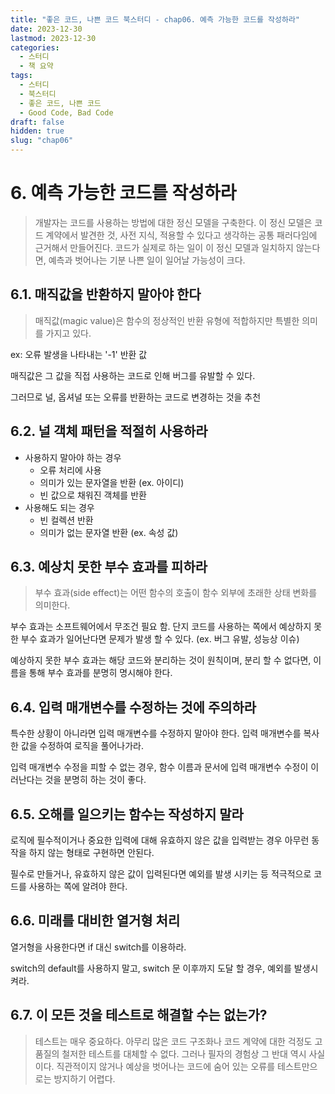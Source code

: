 ```yaml
---
title: "좋은 코드, 나쁜 코드 북스터디 - chap06. 예측 가능한 코드를 작성하라"
date: 2023-12-30
lastmod: 2023-12-30
categories:
  - 스터디
  - 책 요약
tags:
  - 스터디
  - 북스터디
  - 좋은 코드, 나쁜 코드
  - Good Code, Bad Code
draft: false
hidden: true
slug: "chap06"
---
```


# 6. 예측 가능한 코드를 작성하라

> 개발자는 코드를 사용하는 방법에 대한 정신 모델을 구축한다. 이 정신 모델은 코드 계약에서 발견한 것, 사전 지식, 적용할 수 있다고 생각하는 공통 패러다임에 근거해서 만들어진다. 코드가 실제로 하는 일이 이 정신 모델과 일치하지 않는다면, 예측과 벗어나는 기분 나쁜 일이 일어날 가능성이 크다.

## 6.1. 매직값을 반환하지 말아야 한다

> 매직값(magic value)은 함수의 정상적인 반환 유형에 적합하지만 특별한 의미를 가지고 있다.

ex: 오류 발생을 나타내는 '-1' 반환 값

매직값은 그 값을 직접 사용하는 코드로 인해 버그를 유발할 수 있다.

그러므로 널, 옵셔널 또는 오류를 반환하는 코드로 변경하는 것을 추천

## 6.2. 널 객체 패턴을 적절히 사용하라

- 사용하지 말아야 하는 경우
    - 오류 처리에 사용
    - 의미가 있는 문자열을 반환 (ex. 아이디)
    - 빈 값으로 채워진 객체를 반환
- 사용해도 되는 경우
    - 빈 컬렉션 반환
    - 의미가 없는 문자열 반환 (ex. 속성 값)

## 6.3. 예상치 못한 부수 효과를 피하라

> 부수 효과(side effect)는 어떤 함수의 호출이 함수 외부에 초래한 상태 변화를 의미한다.

부수 효과는 소프트웨어에서 무조건 필요 함. 단지 코드를 사용하는 쪽에서 예상하지 못한 부수 효과가 일어난다면 문제가 발생 할 수 있다. (ex. 버그 유발, 성능상 이슈)

예상하지 못한 부수 효과는 해당 코드와 분리하는 것이 원칙이며, 분리 할 수 없다면, 이름을 통해 부수 효과를 분명히 명시해야 한다.

## 6.4. 입력 매개변수를 수정하는 것에 주의하라

특수한 상황이 아니라면 입력 매개변수를 수정하지 말아야 한다. 입력 매개변수를 복사한 값을 수정하여 로직을 풀어나가라.

입력 매개변수 수정을 피할 수 없는 경우, 함수 이름과 문서에 입력 매개변수 수정이 이러난다는 것을 분명히 하는 것이 좋다.

## 6.5. 오해를 일으키는 함수는 작성하지 말라

로직에 필수적이거나 중요한 입력에 대해 유효하지 않은 값을 입력받는 경우 아무런 동작을 하지 않는 형태로 구현하면 안된다.

필수로 만들거나, 유효하지 않은 값이 입력된다면 예외를 발생 시키는 등 적극적으로 코드를 사용하는 쪽에 알려야 한다.

## 6.6. 미래를 대비한 열거형 처리

열거형을 사용한다면 if 대신 switch를 이용하라.

switch의 default를 사용하지 말고, switch 문 이후까지 도달 할 경우, 예외를 발생시켜라.

## 6.7. 이 모든 것을 테스트로 해결할 수는 없는가?

> 테스트는 매우 중요하다. 아무리 많은 코드 구조화나 코드 계약에 대한 걱정도 고품질의 철저한 테스트를 대체할 수 없다. 그러나 필자의 경험상 그 반대 역시 사실이다. 직관적이지 않거나 예상을 벗어나는 코드에 숨어 있는 오류를 테스트만으로는 방지하기 어렵다.
